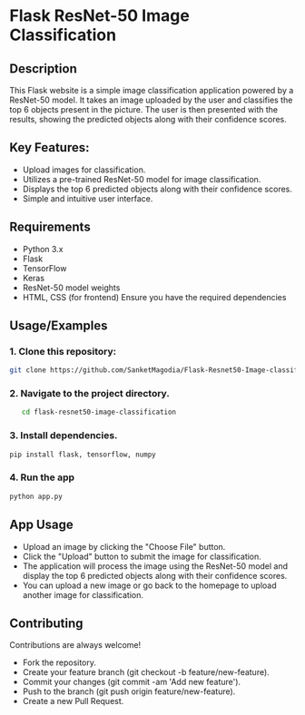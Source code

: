 
# Flask ResNet-50 Image Classification 


## Description


This Flask website is a simple image classification application powered by a ResNet-50 model. It takes an image uploaded by the user and classifies the top 6 objects present in the picture. The user is then presented with the results, showing the predicted objects along with their confidence scores.




## Key Features:

- Upload images for classification.
- Utilizes a pre-trained ResNet-50 model for image classification.
- Displays the top 6 predicted objects along with their confidence scores.
- Simple and intuitive user interface.







## Requirements
- Python 3.x
- Flask
- TensorFlow
- Keras
- ResNet-50 model weights
- HTML, CSS (for frontend)
Ensure you have the required dependencies 


## Usage/Examples

### 1. Clone this repository:

```bash
git clone https://github.com/SanketMagodia/Flask-Resnet50-Image-classification.git
```
### 2. Navigate to the project directory.

``` bash
   cd flask-resnet50-image-classification
```
### 3. Install dependencies.
``` bash
pip install flask, tensorflow, numpy
``` 
### 4. Run the app 

``` bash
python app.py
```





## App Usage
- Upload an image by clicking the "Choose File" button.
- Click the "Upload" button to submit the image for classification.
- The application will process the image using the ResNet-50 model and display the top 6 predicted objects along with their confidence scores.
- You can upload a new image or go back to the homepage to upload another image for classification.

## Contributing

Contributions are always welcome!

- Fork the repository.
- Create your feature branch (git checkout -b feature/new-feature).
- Commit your changes (git commit -am 'Add new feature').
- Push to the branch (git push origin feature/new-feature).
- Create a new Pull Request.

